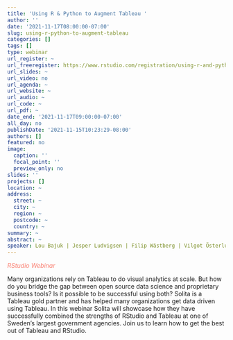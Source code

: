 ```yaml
---
title: 'Using R & Python to Augment Tableau '
author: ''
date: '2021-11-17T08:00:00-07:00'
slug: using-r-python-to-augment-tableau
categories: []
tags: []
type: webinar
url_register: ~
url_freeregister: https://www.rstudio.com/registration/using-r-and-python-to-augment-tableau/
url_slides: ~
url_video: no
url_agenda: ~
url_website: ~
url_audio: ~
url_code: ~
url_pdf: ~
date_end: '2021-11-17T09:00:00-07:00'
all_day: no
publishDate: '2021-11-15T10:23:29-08:00'
authors: []
featured: no
image:
  caption: ''
  focal_point: ''
  preview_only: no
slides: ''
projects: []
location: ~
address:
  street: ~
  city: ~
  region: ~
  postcode: ~
  country: ~
summary: ~
abstract: ~
speaker: Lou Bajuk | Jesper Ludvigsen | Filip Wästberg | Vilgot Österlund
---
```

<span style="color: salmon;">*RStudio Webinar*</span>
<!--more-->
Many organizations rely on Tableau to do visual analytics at scale. But how do you bridge the gap between open source data science and proprietary business tools? Is it possible to be successful using both? Solita is a Tableau gold partner and has helped many organizations get data driven using Tableau. In this webinar Solita will showcase how they have successfully combined the strengths of RStudio and Tableau at one of Sweden’s largest government agencies. Join us to learn how to get the best out of Tableau and RStudio.